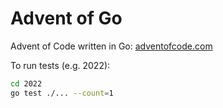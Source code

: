 # Advent of Go

Advent of Code written in Go: [adventofcode.com](https://adventofcode.com/)

To run tests (e.g. 2022):

```bash
cd 2022
go test ./... --count=1
```
